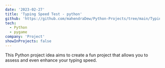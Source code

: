 ```yaml
---
date: '2023-02-27'
title: 'Typing Speed Test - python'
github: 'https://github.com/mahendraDew/Python-Projects/tree/main/Typing%20Speed%20Test'
tech:
  - Python
  - pygame
company: 'Project'
showInProjects: false
---
```


This Python project idea aims to create a fun project that allows you to assess and even enhance your typing speed.